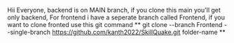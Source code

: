 Hii Everyone, backend is on MAIN branch, if you clone this main you'll get only backend, For frontend i have a seperate branch called Frontend, if you want to clone fronted use this git command 
** git clone --branch Frontend --single-branch https://github.com/kanth2022/SkillQuake.git folder-name **

